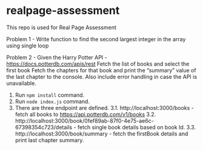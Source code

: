 # realpage-assessment
This repo is used for Real Page Assessment

Problem 1 - Write function to find the second largest integer in the array using single loop

Problem 2 - Given the Harry Potter API - https://docs.potterdb.com/apis/rest
Fetch the list of books and select the first book
Fetch the chapters for that book and print the “summary” value of the last chapter to the console. Also include error handling in case the API is unavailable.

1. Run `npm install` command.
2. Run `node index.js` command.
3. There are three endpoint are defined.
   3.1. http://localhost:3000/books - fetch all books to https://api.potterdb.com/v1/books
   3.2. http://localhost:3000/book/0fef89ab-87f0-4e75-ae6c-67398354c723/details - fetch single book details based on book Id.
   3.3. http://localhost:3000/book/summary - fetch the firstBook details and print last chapter summary.
